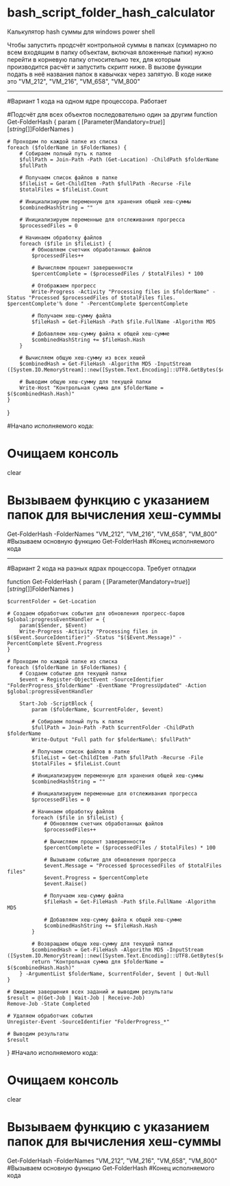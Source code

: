 # bash_script_folder_hash_calculator
Калькулятор hash суммы для windows power shell

Чтобы запустить продсчёт контрольной суммы в папках (суммарно по всем входящим в папку объектам, включая вложенные папки) нужно перейти в корневую папку относительно тех, для которым производится расчёт и запустить скрипт ниже. 
В вызове функции подать в неё названия папок в кавычках через запятую.
В коде ниже это "VM_212", "VM_216", "VM_658", "VM_800"


********************************************************
#Вариант 1 кода на одном ядре процессора. Работает

#Подсчёт для всех объектов последовательно один за другим
function Get-FolderHash {
    param (
        [Parameter(Mandatory=$true)]
        [string[]]$FolderNames
    )

    # Проходим по каждой папке из списка
    foreach ($folderName in $FolderNames) {
        # Собираем полный путь к папке
        $fullPath = Join-Path -Path (Get-Location) -ChildPath $folderName
        $fullPath
	
        # Получаем список файлов в папке
        $fileList = Get-ChildItem -Path $fullPath -Recurse -File
        $totalFiles = $fileList.Count

        # Инициализируем переменную для хранения общей хеш-суммы
        $combinedHashString = ""

        # Инициализируем переменные для отслеживания прогресса
        $processedFiles = 0

        # Начинаем обработку файлов
        foreach ($file in $fileList) {
            # Обновляем счетчик обработанных файлов
            $processedFiles++
            
            # Вычисляем процент завершенности
            $percentComplete = ($processedFiles / $totalFiles) * 100
            
            # Отображаем прогресс
            Write-Progress -Activity "Processing files in $folderName" -Status "Processed $processedFiles of $totalFiles files. $percentComplete'% done " -PercentComplete $percentComplete
            
            # Получаем хеш-сумму файла
            $fileHash = Get-FileHash -Path $file.FullName -Algorithm MD5
            
            # Добавляем хеш-сумму файла к общей хеш-сумме
            $combinedHashString += $fileHash.Hash
        }

        # Вычисляем общую хеш-сумму из всех хешей
        $combinedHash = Get-FileHash -Algorithm MD5 -InputStream ([System.IO.MemoryStream]::new([System.Text.Encoding]::UTF8.GetBytes($combinedHashString)))

        # Выводим общую хеш-сумму для текущей папки
        Write-Host "Контрольная сумма для $folderName = $($combinedHash.Hash)"
    }
}

#Начало исполняемого кода:
# Очищаем консоль
clear

# Вызываем функцию с указанием папок для вычисления хеш-суммы
Get-FolderHash -FolderNames "VM_212", "VM_216", "VM_658", "VM_800" #Вызываем основную функцию Get-FolderHash
#Конец исполняемого кода




*********************************************************************
#Вариант 2 кода на разных ядрах процессора. Требует отладки

function Get-FolderHash {
    param (
        [Parameter(Mandatory=$true)]
        [string[]]$FolderNames
    )
    
    $currentFolder = Get-Location

    # Создаем обработчик события для обновления прогресс-баров
    $global:progressEventHandler = {
        param($Sender, $Event)
        Write-Progress -Activity "Processing files in $($Event.SourceIdentifier)" -Status "$($Event.Message)" -PercentComplete $Event.Progress
    }

    # Проходим по каждой папке из списка
    foreach ($folderName in $FolderNames) {
        # Создаем событие для текущей папки
        $event = Register-ObjectEvent -SourceIdentifier "FolderProgress_$folderName" -EventName "ProgressUpdated" -Action $global:progressEventHandler
        
        Start-Job -ScriptBlock {
            param ($folderName, $currentFolder, $event)
            
            # Собираем полный путь к папке
            $fullPath = Join-Path -Path $currentFolder -ChildPath $folderName
            Write-Output "Full path for $folderName\: $fullPath"

            # Получаем список файлов в папке
            $fileList = Get-ChildItem -Path $fullPath -Recurse -File
            $totalFiles = $fileList.Count

            # Инициализируем переменную для хранения общей хеш-суммы
            $combinedHashString = ""

            # Инициализируем переменные для отслеживания прогресса
            $processedFiles = 0

            # Начинаем обработку файлов
            foreach ($file in $fileList) {
                # Обновляем счетчик обработанных файлов
                $processedFiles++
                
                # Вычисляем процент завершенности
                $percentComplete = ($processedFiles / $totalFiles) * 100
                
                # Вызываем событие для обновления прогресса
                $event.Message = "Processed $processedFiles of $totalFiles files"
                $event.Progress = $percentComplete
                $event.Raise()
                
                # Получаем хеш-сумму файла
                $fileHash = Get-FileHash -Path $file.FullName -Algorithm MD5
                
                # Добавляем хеш-сумму файла к общей хеш-сумме
                $combinedHashString += $fileHash.Hash
            }

            # Возвращаем общую хеш-сумму для текущей папки
            $combinedHash = Get-FileHash -Algorithm MD5 -InputStream ([System.IO.MemoryStream]::new([System.Text.Encoding]::UTF8.GetBytes($combinedHashString)))
            return "Контрольная сумма для $folderName = $($combinedHash.Hash)"
        } -ArgumentList $folderName, $currentFolder, $event | Out-Null
    }

    # Ожидаем завершения всех заданий и выводим результаты
    $result = @(Get-Job | Wait-Job | Receive-Job)
    Remove-Job -State Completed

    # Удаляем обработчик события
    Unregister-Event -SourceIdentifier "FolderProgress_*"

    # Выводим результаты
    $result
}
#Начало исполняемого кода:
# Очищаем консоль
clear

# Вызываем функцию с указанием папок для вычисления хеш-суммы
Get-FolderHash -FolderNames "VM_212", "VM_216", "VM_658", "VM_800" #Вызываем основную функцию Get-FolderHash
#Конец исполняемого кода

